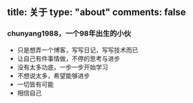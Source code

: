 title: 关于
type: "about"
comments: false
---

<h3 id="toc_0">chunyang1988，一个98年出生的小伙</h3>

<ul>
<li>只是想弄一个博客，写写日记，写写技术而已</li>
<li>让自己有件事情做，不停的思考与进步</li>
<li>没有太多功底，一步一步开始学习</li>
<li>不想说太多，希望能够进步</li>
<li>一切皆有可能</li>
<li>相信自己</li>
</ul>



